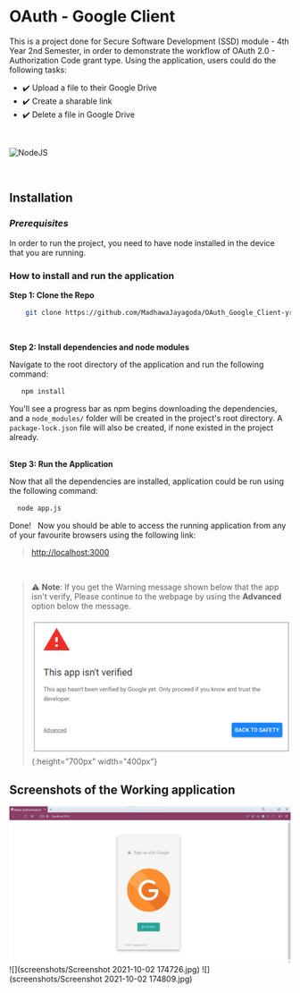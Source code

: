 # OAuth - Google Client

This is a project done for Secure Software Development (SSD) module - 4th Year 2nd Semester, in order to demonstrate the workflow of OAuth 2.0 - Authorization Code grant type. Using the application, users could do the following tasks:
* :heavy_check_mark: Upload a file to their Google Drive 
* :heavy_check_mark: Create a sharable link
* :heavy_check_mark: Delete a file in Google Drive

<br/>


![NodeJS](https://img.shields.io/badge/node.js-6DA55F?style=for-the-badge&logo=node.js&logoColor=white)
 
<br/>

 ## Installation
 ### *Prerequisites*
 In order to run the project, you need to have node installed in the device that you are running.
 
 ### How to install and run the application
 **Step 1: Clone the Repo**
```bash
    git clone https://github.com/MadhawaJayagoda/OAuth_Google_Client-yr4_sem2.git
```
<br/>

 **Step 2: Install dependencies and node modules** <br/>

Navigate to the root directory of the application and run the following command:
 ```bash
    npm install
```  
You'll see a progress bar as npm begins downloading the dependencies, and a `node_modules/` folder will be created in the project's root directory. A `package-lock.json` file will also be created, if none existed in the project already. 
<br/><br/>

 **Step 3: Run the Application** 
 <br/>
 
  Now that all the dependencies are installed, application could be run using the following command:
  ```Bash
    node app.js
```
Done!  &nbsp; Now you should be able to access the running application from any of your favourite browsers using the following link:
> [http://localhost:3000](http://localhost:3000)      
 
  <br/>
  
  > ⚠ **Note**: If you get the Warning message shown below that the app isn't verify, Please continue to the webpage by using the **Advanced** option below the message. 
>   
>![](screenshots/screenshot-This-app-isnt-verified.png){:height="700px" width="400px"}
  
  
  
  ## Screenshots of the Working application
  
  ![](screenshots/Screenshot%202021-10-02%20155717.jpg) 
  ![](screenshots/Screenshot 2021-10-02 174726.jpg) 
  ![](screenshots/Screenshot 2021-10-02 174809.jpg)
  
  
  
  
